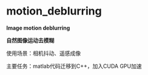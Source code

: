 # motion_deblurring
**Image motion deblurring**

**自然图像运动去模糊**

使用场景：相机抖动、遥感成像

主要任务：matlab代码迁移到C++，加入CUDA GPU加速

